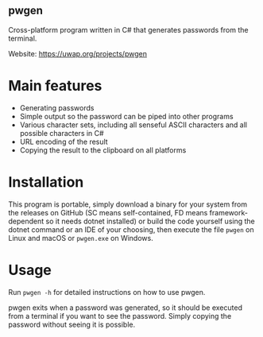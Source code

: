 ## pwgen
Cross-platform program written in C# that generates passwords from the terminal.

Website: https://uwap.org/projects/pwgen

# Main features
- Generating passwords
- Simple output so the password can be piped into other programs
- Various character sets, including all senseful ASCII characters and all possible characters in C#
- URL encoding of the result
- Copying the result to the clipboard on all platforms

# Installation
This program is portable, simply download a binary for your system from the releases on GitHub (SC means self-contained, FD means framework-dependent so it needs dotnet installed) or build the code yourself using the dotnet command or an IDE of your choosing, then execute the file <code>pwgen</code> on Linux and macOS or <code>pwgen.exe</code> on Windows.

# Usage
Run <code>pwgen -h</code> for detailed instructions on how to use pwgen.

pwgen exits when a password was generated, so it should be executed from a terminal if you want to see the password. Simply copying the password without seeing it is possible.